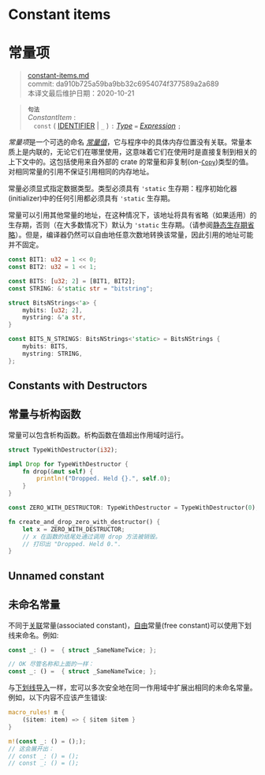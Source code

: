 # Constant items
# 常量项

>[constant-items.md](https://github.com/rust-lang/reference/blob/master/src/items/constant-items.md)\
>commit: da910b725a59ba9bb32c6954074f377589a2a689 \
>本译文最后维护日期：2020-10-21

> **<sup>句法</sup>**\
> _ConstantItem_ :\
> &nbsp;&nbsp; `const` ( [IDENTIFIER] | `_` ) `:` [_Type_] `=` [_Expression_] `;`

*常量项*是一个可选的命名 *[常量值][constant value]*，它与程序中的具体内存位置没有关联。常量本质上是内联的，无论它们在哪里使用，这意味着它们在使用时是直接复制到相关的上下文中的。这包括使用来自外部的 crate 的常量和非复制(on-[`Copy`])类型的值。对相同常量的引用不保证引用相同的内存地址。

常量必须显式指定数据类型。类型必须具有 `'static` 生存期：程序初始化器(initializer)中的任何引用都必须具有 `'static` 生存期。

常量可以引用其他常量的地址，在这种情况下，该地址将具有省略（如果适用）的生存期，否则（在大多数情况下）默认为 `'static` 生存期。（请参阅[静态生存期省略][static lifetime elision]）。但是，编译器仍然可以自由地任意次数地转换该常量，因此引用的地址可能并不固定。

```rust
const BIT1: u32 = 1 << 0;
const BIT2: u32 = 1 << 1;

const BITS: [u32; 2] = [BIT1, BIT2];
const STRING: &'static str = "bitstring";

struct BitsNStrings<'a> {
    mybits: [u32; 2],
    mystring: &'a str,
}

const BITS_N_STRINGS: BitsNStrings<'static> = BitsNStrings {
    mybits: BITS,
    mystring: STRING,
};
```

## Constants with Destructors
## 常量与析构函数

常量可以包含析构函数。析构函数在值超出作用域时运行。

```rust
struct TypeWithDestructor(i32);

impl Drop for TypeWithDestructor {
    fn drop(&mut self) {
        println!("Dropped. Held {}.", self.0);
    }
}

const ZERO_WITH_DESTRUCTOR: TypeWithDestructor = TypeWithDestructor(0);

fn create_and_drop_zero_with_destructor() {
    let x = ZERO_WITH_DESTRUCTOR;
    // x 在函数的结尾处通过调用 drop 方法被销毁。
    // 打印出 "Dropped. Held 0.".
}
```

## Unnamed constant
## 未命名常量

不同于[关联][associated]常量(associated constant)，[自由][free]常量(free constant)可以使用下划线来命名。例如:

```rust
const _: () =  { struct _SameNameTwice; };

// OK 尽管名称和上面的一样：
const _: () =  { struct _SameNameTwice; };
```

与[下划线导入][underscore imports]一样，宏可以多次安全地在同一作用域中扩展出相同的未命名常量。例如，以下内容不应该产生错误:

```rust
macro_rules! m {
    ($item: item) => { $item $item }
}

m!(const _: () = (););
// 这会展开出：
// const _: () = ();
// const _: () = ();
```

[associated]: ../glossary.md#associated-item
[constant value]: ../const_eval.md#constant-expressions
[free]: ../glossary.md#free-item
[static lifetime elision]: ../lifetime-elision.md#static-lifetime-elision
[IDENTIFIER]: ../identifiers.md
[underscore imports]: use-declarations.md#underscore-imports
[_Type_]: ../types.md#type-expressions
[_Expression_]: ../expressions.md
[`Copy`]: ../special-types-and-traits.md#copy

<!-- 2020-10-25 -->
<!-- checked -->
